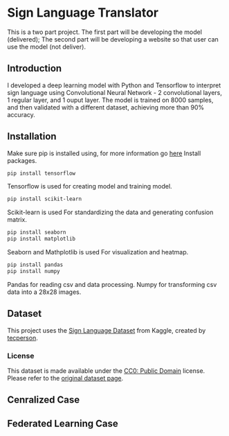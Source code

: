 # Sign Language Translator  
This is a two part project. The first part will be developing the model (delivered); The second part will be developing a website so that user can use the model (not deliver).  
## Introduction
I developed a deep learning model with Python and Tensorflow to interpret sign language using Convolutional Neural Network - 2 convolutional layers, 1 regular layer, and 1 ouput layer. The model is trained on 8000 samples, and then validated with a different dataset, achieving more than 90% accuracy. 
## Installation
Make sure pip is installed using, for more information go [here](https://pip.pypa.io/en/stable/installation/)
Install packages.
```bash
pip install tensorflow 
```
Tensorflow is used for creating model and training model.
```bash
pip install scikit-learn
```
Scikit-learn is used For standardizing the data and generating confusion matrix.
```bash
pip install seaborn
pip install matplotlib
```
Seaborn and Mathplotlib is used For visualization and heatmap.
```bash
pip install pandas
pip install numpy
```
Pandas for reading csv and data processing.
Numpy for transforming csv data into a 28x28 images.
## Dataset
This project uses the [Sign Language Dataset](https://www.kaggle.com/datasets/datamunge/sign-language-mnist) from Kaggle, created by [tecperson](https://www.kaggle.com/datamunge).  
### License
This dataset is made available under the [CC0: Public Domain](https://creativecommons.org/publicdomain/zero/1.0/) license. Please refer to the [original dataset page](https://www.kaggle.com/datasets/datamunge/sign-language-mnist).
## Cenralized Case
## Federated Learning Case 
